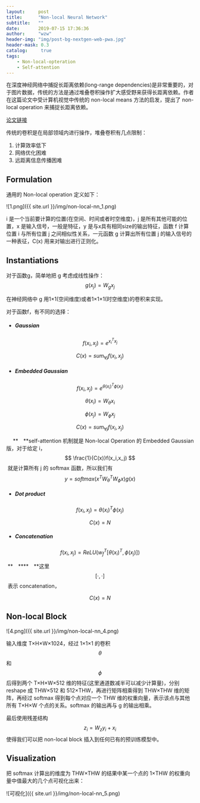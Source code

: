 ```yaml
---
layout:     post
title:      "Non-local Neural Network"
subtitle:   ""
date:       2019-07-15 17:36:36
author:     "wzw"
header-img: "img/post-bg-nextgen-web-pwa.jpg"
header-mask: 0.3
catalog:     true
tags:
    - Non-local-opteration
    - Self-attention
---
```

在深度神经网络中捕捉长距离依赖(long-range dependencies)是非常重要的，对于图片数据，传统的方法是通过堆叠卷积操作扩大感受野来获得长距离依赖。作者在这篇论文中受计算机视觉中传统的 non-local means 方法的启发，提出了 non-local operation 来捕捉长距离依赖。

<script type="text/javascript" async src="https://cdn.mathjax.org/mathjax/latest/MathJax.js?config=TeX-MML-AM_CHTML"> </script>

[论文链接][paper-link]

传统的卷积是在局部领域内进行操作，堆叠卷积有几点限制：

1. 计算效率低下
2. 网络优化困难
3. 远距离信息传播困难

## Formulation

通用的 Non-local operation 定义如下：

![1.png]({{ site.url }}/img/non-local-nn_1.png)

i 是一个当前要计算的位置(在空间、时间或者时空维度)，j 是所有其他可能的位置，x 是输入信号，一般是特征，y 是与x具有相同size的输出特征，函数 f 计算位置 i 与所有位置 j 之间相似性关系，一元函数 g 计算出所有位置 j 的输入信号的一种表征，C(x) 用来对输出进行正则化。

## Instantiations

对于函数g，简单地把 g 考虑成线性操作：
$$
g(x_j)=W_gx_j
$$


在神经网络中 g 用1×1(空间维度)或者1×1×1(时空维度)的卷积来实现。

对于函数f，有不同的选择：

- ##### Gaussian


$$
f(x_i,x_j)=e^{x_i^Tx_j}
$$

$$
C(x)=sum_{\forall j}f(x_i,x_j)
$$

- ##### Embedded Gaussian

$$
f(x_i,x_j)=e^{ {\theta}(x_i)^T{\phi}(x_j)}
$$

$$
{\theta}(x_i)=W_{\theta}x_i
$$

$$
{\phi}(x_j)=W_{\phi}x_j
$$

$$
C(x)=sum_{\forall j}f(x_i,x_j)
$$

**&emsp;** **&emsp;**self-attention 机制就是 Non-local Operation 的 Embedded Gaussian 版，对于给定 i，
$$
\frac{1}{C(x)}f(x_i,x_j)
$$
​		就是计算所有 j 的 softmax 函数，所以我们有 
$$
y=softmax(x^TW_{\theta}^TW_{\phi}x)g(x)
$$

- ##### Dot product

$$
f(x_i,x_j)={\theta}(x_i)^T{\phi}(x_j)
$$

$$
C(x)=N
$$

- ##### Concatenation

$$
f(x_i,x_j)=ReLU(w_f^T[{\theta}(x_i)^T,{\phi}(x_j)])
$$

​		**&emsp;****&emsp;**这里
$$
[\cdot,\cdot]
$$
​		表示 concatenation，


$$
C(x)=N
$$


## Non-local Block

![4.png]({{ site.url }}/img/non-local-nn_4.png)

输入维度 T×H×W×1024，经过 1×1×1 的卷积
$$
\theta
$$
和
$$
\phi
$$
后得到两个 T×H×W×512 维的特征(这里通道数减半可以减少计算量)，分别 reshape 成 THW×512 和 512×THW，再进行矩阵相乘得到 THW×THW 维的矩阵，再经过 softmax 得到每个点对应一个 THW 维的权重向量，表示该点与其他所有 T×H×W 个点的关系。softmax 的输出再与 g 的输出相乘。

最后使用残差结构
$$
z_i = W_zy_i+x_i
$$
使得我们可以把 non-local block 插入到任何已有的预训练模型中。



## Visualization

把 softmax 计算出的维度为 THW×THW 的结果中某一个点的 1×THW 的权重向量中值最大的几个点可视化出来：

![可视化]({{ site.url }}/img/non-local-nn_5.png)

[paper-link]: https://arxiv.org/abs/1711.07971v1